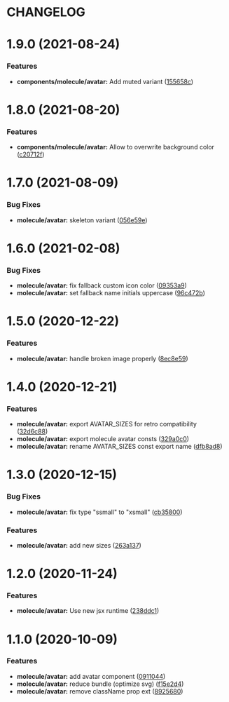 # CHANGELOG

# 1.9.0 (2021-08-24)


### Features

* **components/molecule/avatar:** Add muted variant ([155658c](https://github.com/SUI-Components/sui-components/commit/155658cc04d7a90430f6ce4941907381cb44aa58))



# 1.8.0 (2021-08-20)


### Features

* **components/molecule/avatar:** Allow to overwrite background color ([c20712f](https://github.com/SUI-Components/sui-components/commit/c20712febb02989057c4a5e03fd6e59941da7102))



# 1.7.0 (2021-08-09)


### Bug Fixes

* **molecule/avatar:** skeleton variant ([056e59e](https://github.com/SUI-Components/sui-components/commit/056e59e47e89d96d479e040275089649285f8877))



# 1.6.0 (2021-02-08)


### Bug Fixes

* **molecule/avatar:** fix fallback custom icon color ([09353a9](https://github.com/SUI-Components/sui-components/commit/09353a9a0eec975ae966645798da63af813fceb5))
* **molecule/avatar:** set fallback name initials uppercase ([96c472b](https://github.com/SUI-Components/sui-components/commit/96c472b5d855a807ce9806c8003528cde5a138ff))



# 1.5.0 (2020-12-22)


### Features

* **molecule/avatar:** handle broken image properly ([8ec8e59](https://github.com/SUI-Components/sui-components/commit/8ec8e59e92362716aee6c91e4e875d743820f522))



# 1.4.0 (2020-12-21)


### Features

* **molecule/avatar:** export AVATAR_SIZES for retro compatibility ([32d6c88](https://github.com/SUI-Components/sui-components/commit/32d6c888be04d9377d8a57cfa081cbdaec4f94b5))
* **molecule/avatar:** export molecule avatar consts ([329a0c0](https://github.com/SUI-Components/sui-components/commit/329a0c033440e6b4f146b3b50b10f23b0358a303))
* **molecule/avatar:** rename AVATAR_SIZES const export name ([dfb8ad8](https://github.com/SUI-Components/sui-components/commit/dfb8ad8e8bace0fbb4e9dd0f3c809e5248ecad9f))



# 1.3.0 (2020-12-15)


### Bug Fixes

* **molecule/avatar:** fix type "ssmall" to "xsmall" ([cb35800](https://github.com/SUI-Components/sui-components/commit/cb35800f12d3f9ca1bd11f5af934ce7274fe62ee))


### Features

* **molecule/avatar:** add new sizes ([263a137](https://github.com/SUI-Components/sui-components/commit/263a137306aa1dd50cada8a25009904fb2a9de51))



# 1.2.0 (2020-11-24)


### Features

* **molecule/avatar:** Use new jsx runtime ([238ddc1](https://github.com/SUI-Components/sui-components/commit/238ddc1c2f63c4c0df19ab000a0ec87522a19454))



# 1.1.0 (2020-10-09)


### Features

* **molecule/avatar:** add avatar component ([0911044](https://github.com/SUI-Components/sui-components/commit/0911044da69c9642817735161376294c0bc679b1))
* **molecule/avatar:** reduce bundle (optimize svg) ([f15e2d4](https://github.com/SUI-Components/sui-components/commit/f15e2d43fff7550d1a0aaf1615304bd06daca81b))
* **molecule/avatar:** remove className prop ext ([8925680](https://github.com/SUI-Components/sui-components/commit/89256808477c9b3dbb92cceb4c7ff0408bd11a0b))



